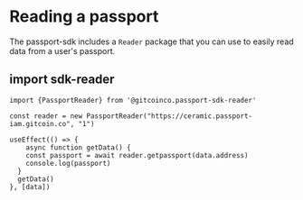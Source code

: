 # Reading a passport

The passport-sdk includes a `Reader` package that you can use to easily read data from a user's passport. 


## import sdk-reader
```tsx
import {PassportReader} from '@gitcoinco.passport-sdk-reader'

const reader = new PassportReader("https://ceramic.passport-iam.gitcoin.co", "1")

useEffect(() => {
    async function getData() {
    const passport = await reader.getpassport(data.address)
    console.log(passport)
  }
  getData()
}, [data])

```
